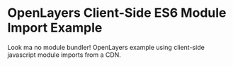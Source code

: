 # OpenLayers Client-Side ES6 Module Import Example

Look ma no module bundler! OpenLayers example using client-side javascript module imports from a CDN. 
